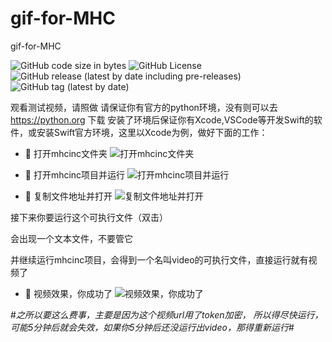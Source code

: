 # gif-for-MHC
gif-for-MHC

![GitHub code size in bytes](https://img.shields.io/github/languages/code-size/Mhc-Inc/gif-for-MHC) ![GitHub License](https://img.shields.io/github/license/Mhc-Inc/gif-for-MHC) ![GitHub release (latest by date including pre-releases)](https://img.shields.io/github/v/release/Mhc-Inc/gif-for-MHC?include_prereleases) ![GitHub tag (latest by date)](https://img.shields.io/github/v/tag/Mhc-Inc/gif-for-MHC.svg)

观看测试视频，请照做
请保证你有官方的python环境，没有则可以去 https://python.org 下载
安装了环境后保证你有Xcode,VSCode等开发Swift的软件，或安装Swift官方环境，这里以Xcode为例，做好下面的工作：

- 🥳 打开mhcinc文件夹 ![打开mhcinc文件夹](https://www.z4a.net/images/2022/11/04/2022-11-04-06.55.22.png)


- 🥳 打开mhcinc项目并运行 ![打开mhcinc项目并运行](https://www.z4a.net/images/2022/11/04/2022-11-04-06.59.00.png)


- 🥳 复制文件地址并打开 ![复制文件地址并打开](https://www.z4a.net/images/2022/11/04/2022-11-04-07.01.26.png)

接下来你要运行这个可执行文件（双击）

会出现一个文本文件，不要管它


并继续运行mhcinc项目，会得到一个名叫video的可执行文件，直接运行就有视频了

- 🥳 视频效果，你成功了 ![视频效果，你成功了](https://www.z4a.net/images/2022/11/04/2022-11-04-07.12.51.png)

#*之所以要这么费事，主要是因为这个视频url用了token加密，
所以得尽快运行，可能5分钟后就会失效，如果你5分钟后还没运行出video，那得重新运行*#
